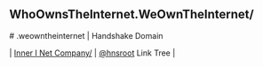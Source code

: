 ## WhoOwnsTheInternet.WeOwnTheInternet/
<head> <meta name="google-site-verification" content="6sXv9PNLuPFrt8xbcv_yKa-QYjpBC3NZZK7uQF2Ta48" />
</head>
# .weowntheinternet | Handshake Domain



| [Inner I Net Company/](http://shapereality.innerinetcompany.hns.is/) | [@hnsroot](http://linktree.hnsroot.hns.is/) Link Tree |
